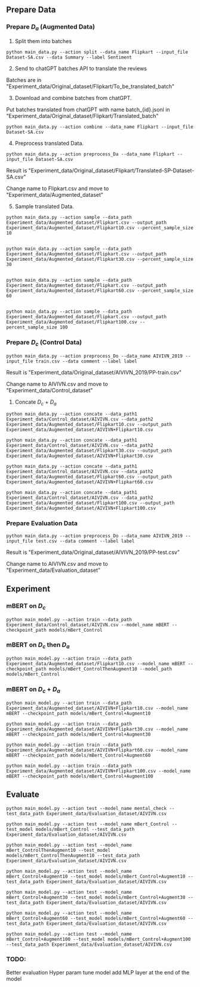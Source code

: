 ## Prepare Data

### Prepare $D_a$ (Augmented Data)

1. Split them into batches

```
python main_data.py --action split --data_name Flipkart --input_file Dataset-SA.csv --data Summary --label Sentiment
```

2. Send to chatGPT batches API to translate the reviews

Batches are in "Experiment_data/Original_dataset/Flipkart/To_be_translated_batch"

3. Download and combine batches from chatGPT.

Put batches translated from chatGPT with name batch_{id}.jsonl in "Experiment_data/Original_dataset/Flipkart/Translated_batch"

```
python main_data.py --action combine --data_name Flipkart --input_file Dataset-SA.csv
```

4. Preprocess translated Data.

```
python main_data.py --action preprocess_Da --data_name Flipkart --input_file Dataset-SA.csv
```

Result is "Experiment_data/Original_dataset/Flipkart/Translated-SP-Dataset-SA.csv"

Change name to Flipkart.csv and move to "Experiment_data/Augmented_dataset"

5. Sample translated Data.

```
python main_data.py --action sample --data_path Experiment_data/Augmented_dataset/Flipkart.csv --output_path Experiment_data/Augmented_dataset/Flipkart10.csv --percent_sample_size 10


python main_data.py --action sample --data_path Experiment_data/Augmented_dataset/Flipkart.csv --output_path Experiment_data/Augmented_dataset/Flipkart30.csv --percent_sample_size 30


python main_data.py --action sample --data_path Experiment_data/Augmented_dataset/Flipkart.csv --output_path Experiment_data/Augmented_dataset/Flipkart60.csv --percent_sample_size 60


python main_data.py --action sample --data_path Experiment_data/Augmented_dataset/Flipkart.csv --output_path Experiment_data/Augmented_dataset/Flipkart100.csv --percent_sample_size 100
```

### Prepare $D_c$ (Control Data)

```
python main_data.py --action preprocess_Do --data_name AIVIVN_2019 --input_file train.csv --data comment --label label 
```

Result is "Experiment_data/Original_dataset/AIVIVN_2019/PP-train.csv"

Change name to AIVIVN.csv and move to "Experiment_data/Control_dataset"


1. Concate $D_c$ + $D_a$

```
python main_data.py --action concate --data_path1 Experiment_data/Control_dataset/AIVIVN.csv --data_path2 Experiment_data/Augmented_dataset/Flipkart10.csv --output_path Experiment_data/Augmented_dataset/AIVIVN+Flipkart10.csv

python main_data.py --action concate --data_path1 Experiment_data/Control_dataset/AIVIVN.csv --data_path2 Experiment_data/Augmented_dataset/Flipkart30.csv --output_path Experiment_data/Augmented_dataset/AIVIVN+Flipkart30.csv

python main_data.py --action concate --data_path1 Experiment_data/Control_dataset/AIVIVN.csv --data_path2 Experiment_data/Augmented_dataset/Flipkart60.csv --output_path Experiment_data/Augmented_dataset/AIVIVN+Flipkart60.csv

python main_data.py --action concate --data_path1 Experiment_data/Control_dataset/AIVIVN.csv --data_path2 Experiment_data/Augmented_dataset/Flipkart100.csv --output_path Experiment_data/Augmented_dataset/AIVIVN+Flipkart100.csv
```

### Prepare Evaluation Data

```
python main_data.py --action preprocess_Do --data_name AIVIVN_2019 --input_file test.csv --data comment --label label 
```

Result is "Experiment_data/Original_dataset/AIVIVN_2019/PP-test.csv"

Change name to AIVIVN.csv and move to "Experiment_data/Evaluation_dataset"

## Experiment

### mBERT on $D_c$
```
python main_model.py --action train --data_path Experiment_data/Control_dataset/AIVIVN.csv --model_name mBERT --checkpoint_path models/mBert_Control
```

### mBERT on $D_c$ then $D_a$

```
python main_model.py --action train --data_path Experiment_data/Augmented_dataset/Flipkart10.csv --model_name mBERT --checkpoint_path models/mBert_ControlThenAugment10 --model_path models/mBert_Control
```

### mBERT on $D_c$ + $D_a$

```
python main_model.py --action train --data_path Experiment_data/Augmented_dataset/AIVIVN+Flipkart10.csv --model_name mBERT --checkpoint_path models/mBert_Control+Augment10

python main_model.py --action train --data_path Experiment_data/Augmented_dataset/AIVIVN+Flipkart30.csv --model_name mBERT --checkpoint_path models/mBert_Control+Augment30

python main_model.py --action train --data_path Experiment_data/Augmented_dataset/AIVIVN+Flipkart60.csv --model_name mBERT --checkpoint_path models/mBert_Control+Augment60

python main_model.py --action train --data_path Experiment_data/Augmented_dataset/AIVIVN+Flipkart100.csv --model_name mBERT --checkpoint_path models/mBert_Control+Augment100
```

## Evaluate

```
python main_model.py --action test --model_name mental_check --test_data_path Experiment_data/Evaluation_dataset/AIVIVN.csv

python main_model.py --action test --model_name mBert_Control --test_model models/mBert_Control --test_data_path Experiment_data/Evaluation_dataset/AIVIVN.csv

python main_model.py --action test --model_name mBert_ControlThenAugment10 --test_model models/mBert_ControlThenAugment10 --test_data_path Experiment_data/Evaluation_dataset/AIVIVN.csv

python main_model.py --action test --model_name mBert_Control+Augment10 --test_model models/mBert_Control+Augment10 --test_data_path Experiment_data/Evaluation_dataset/AIVIVN.csv

python main_model.py --action test --model_name mBert_Control+Augment30 --test_model models/mBert_Control+Augment30 --test_data_path Experiment_data/Evaluation_dataset/AIVIVN.csv

python main_model.py --action test --model_name mBert_Control+Augment60 --test_model models/mBert_Control+Augment60 --test_data_path Experiment_data/Evaluation_dataset/AIVIVN.csv

python main_model.py --action test --model_name mBert_Control+Augment100 --test_model models/mBert_Control+Augment100 --test_data_path Experiment_data/Evaluation_dataset/AIVIVN.csv
```
### TODO:

Better evaluation
Hyper param tune model
add MLP layer at the end of the model
